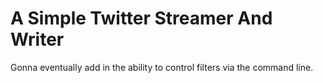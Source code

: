 # A Simple Twitter Streamer And Writer #

Gonna eventually add in the ability to control filters via the command line.
